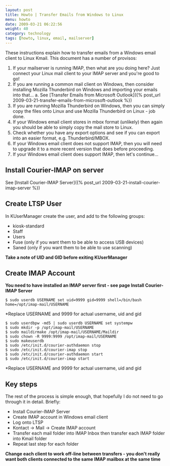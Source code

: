 ```yaml
---
layout: post
title: Howto | Transfer Emails from Windows to Linux
menu: howto
date: 2009-03-21 06:22:56
weight: 40
category: technology
tags: [howto, linux, email, mailserver]
---
```


These instructions explain how to transfer emails from a Windows email client to Linux Kmail.  This document has a number of provisos:

 1. If your mailserver is running IMAP, then what are you doing here?  Just connect your Linux mail client to your IMAP server and you're good to go!
 2. If you are running a common mail client on Windows, then consider installing Mozilla Thunderbird on Windows and importing your emails into that...
    a. See [Transfer Emails from Microsoft Outlook]({% post_url 2009-03-21-transfer-emails-from-microsoft-outlook %})
 3. If you are running Mozilla Thunderbird on Windows, then you can simply copy the files onto Linux and use Mozilla Thunderbird on Linux - job done.
 4. If your Windows email client stores in mbox format (unlikely) then again you should be able to simply copy the mail store to Linux.
 5. Check whether you have any export options and see if you can export into an easier format, e.g. Thunderbird/MBOX.
 6. If your Windows email client does not support IMAP, then you will need to upgrade it to a more recent version that does before proceeding.
 7. If your Windows email client does support IMAP, then let's continue...

<!--more-->

## Install Courier-IMAP on server

See [Install Courier-IMAP Server]({% post_url 2009-03-21-install-courier-imap-server %})

## Create LTSP User

In KUserManager create the user, and add to the following groups:

   * kiosk-standard
   * Staff
   * Users
   * Fuse (only if you want them to be able to access USB devices)
   * Saned (only if you want them to be able to use scanning)

**Take a note of UID and GID before exiting KUserManager**

## Create IMAP Account

**You need to have installed an IMAP server first - see page Install Courier-IMAP Server**

    $ sudo userdb USERNAME set uid=9999 gid=9999 shell=/bin/bash home=/opt/imap-mail/USERNAME

*Replace USERNAME and 9999 for actual username, uid and gid

    $ sudo userdbpw -md5 | sudo userdb USERNAME set systempw
    $ sudo mkdir -p /opt/imap-mail/USERNAME
    $ sudo maildirmake /opt/imap-mail/USERNAME/Maildir
    $ sudo chown -R 9999:9999 /opt/imap-mail/USERNAME
    $ sudo makeuserdb
    $ sudo /etc/init.d/courier-authdaemon stop
    $ sudo /etc/init.d/courier-imap stop
    $ sudo /etc/init.d/courier-authdaemon start
    $ sudo /etc/init.d/courier-imap start

*Replace USERNAME and 9999 for actual username, uid and gid

## Key steps

The rest of the process is simple enough, that hopefully I do not need to go through it in detail.  Briefly:

   * Install Courier-IMAP Server
   * Create IMAP account in Windows email client
   * Log onto LTSP
   * Kontact &rarr; Mail &rarr; Create IMAP account
   * Transfer each mail folder into IMAP Inbox then transfer each IMAP folder into Kmail folder
   * Repeat last step for each folder

**Change each client to work off-line between transfers - you don't really want both clients connected to the same IMAP mailbox at the same time**

